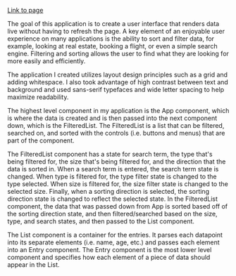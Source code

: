 [Link to page]()

The goal of this application is to create a user interface that renders data live without having to refresh the page. A key element of an enjoyable user experience on many applications is the ability to sort and filter data, for example, looking at real estate, booking a flight, or even a simple search engine. Filtering and sorting allows the user to find what they are looking for more easily and efficiently.

The application I created utilizes layout design principles such as a grid and adding whitespace. I also took advantage of high contrast between text and background and used sans-serif typefaces and wide letter spacing to help maximize readability. 

The highest level component in my application is the App component, which is where the data is created and is then passed into the next component down, which is the FilteredList. The FilteredList is a list that can be filtered, searched on, and sorted with the controls (i.e. buttons and menus) that are part of the component. 

The FilteredList component has a state for search term, the type that's being filtered for, the size that's being filtered for, and the direction that the data is sorted in. When a search term is entered, the search term state is changed. When type is filtered for, the type filter state is changed to the type selected. When size is filtered for, the size filter state is changed to the selected size. Finally, when a sorting direction is selected, the sorting direction state is changed to reflect the selected state. In the FilteredList component, the data that was passed down from App is sorted based off of the sorting direction state, and then filtered/searched based on the size, type, and search states, and then passed to the List component. 

The List component is a container for the entries. It parses each datapoint into its separate elements (i.e. name, age, etc.) and passes each element into an Entry component. The Entry component is the most lower level component and specifies how each element of a piece of data should appear in the List. 